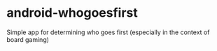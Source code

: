 android-whogoesfirst
====================

Simple app for determining who goes first (especially in the context of board gaming)